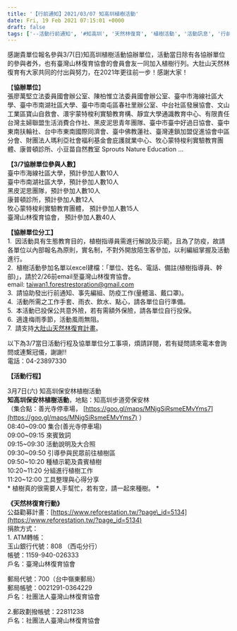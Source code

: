 ```yaml
---
title: '【行前通知】2021/03/07 知高圳植樹活動'
date: Fri, 19 Feb 2021 07:15:01 +0000
draft: false
tags: ['--活動行前通知', '#知高圳', '天然林復育', '植樹活動', '活動訊息', '行前通知']
---
```


感謝貴單位報名參與3/7(日)知高圳植樹活動協辦單位，活動當日除有各協辦單位的參與者外，也有臺灣山林復育協會的會員會友一同加入植樹行列。大肚山天然林復育有大家共同的付出與努力，在2021年更往前一步！感謝大家！

【**協辦單位**】  
張廖萬堅立法委員國會辦公室、陳柏惟立法委員國會辦公室、臺中市海線社區大學、臺中市南湖社區大學、臺中市南屯區春社里辦公室、中台社區發展協會、文山工業區寶山自救會、澴宇蒙特梭利實驗教育構、靜宜大學通識教育中心、有限責任台灣主婦聯盟生活消費合作社、黑皮泥思青年團隊、臺中市臺中好過日協會、臺中東南扶輪社、台中市東南國際同濟會、臺中佛教蓮社、臺灣連鎖加盟促進協會中區分會、財團法人瑪利亞社會福利基金會庇護就業中心、牧心蒙特梭利實驗教育團體、康普頓診所、小豆苗自然教室 Sprouts Nature Education ...  

**【3/7協辦單位參與人數】**  
臺中市海線社區大學，預計參加人數10人  
臺中市南湖社區大學，預計參加人數10人  
黑皮泥思團隊，預計參加人數10人  
康普頓診所，預計參加人數12人  
牧心蒙特梭利實驗教育團體， 預計參加人數15人  
臺灣山林復育協會， 預計參加人數40人

**【協辦單位分工】**  
1.  因活動具有生態教育目的，植樹指導員需進行解說及示範，且為了防疫，故請各單位以內部報名為原則，實名制，不對外開放陌生客參加，以利編組掌握及活動進行。  
2.  植樹活動參加名單以excel建檔：「單位、姓名、電話、備註(植樹指導員、幹部)」，請於2/26前email至臺灣山林復育協會。  
email: [taiwan1.forestrestoration@gmail.com](mailto:taiwan1.forestrestoration@gmail.com)  
3.  請協助發出行前通知、事先編組、防疫工作(量體溫、戴口罩)。  
4.  活動所需之工作手套、雨衣、飲水、點心，請各單位自行準備。  
5.  本活動已投保公共意外險，若有需額外保險，請各單位自行投保。  
6.  適逢梅雨季節，活動風雨無阻。  
7.  請支持[大肚山天然林復育計畫](https://www.reforestation.tw/?page_id=334)。

以下為3/7當日活動行程及協單單位分工事項，煩請詳閱，若有疑問請來電本會詢問或連繫冠儀，謝謝!!  
電話：04-23897330

**【活動行程】**

3月7日(六) 知高圳保安林植樹活動  
**知高圳保安林植樹活動**，地點：知高圳步道旁保安林  
（集合點：善光寺停車場， [https://goo.gl/maps/MNjgSiRsmeEMvYms7](https://goo.gl/maps/MNjgSiRsmeEMvYms7) ）  
08:40~09:00 集合(善光寺停車場)  
09:00~09:15 來賓致詞  
09:15~09:30 活動說明及大合照  
09:30~09:50 引導參與民眾前往植樹區  
09:50~10:20 種植示範及貴賓植樹  
10:20~11:20 分組進行植樹工作  
11:20~12:00 工具整理與心得分享  
\* 植樹真的很需要人手幫忙，若有空，請一起來種樹。 \*

**《天然林復育行動》**  
公益勸募計畫：[https://www.reforestation.tw/?page\_id=5134](https://www.reforestation.tw/?page_id=5134)  
捐款方式：  
1\. ATM轉帳：  
玉山銀行代號：808 （西屯分行）  
帳號：1159-940-026333  
戶名：臺灣山林復育協會  
  
郵局代號：700（台中嶺東郵局）  
郵局帳號：0021291-0364229  
戶名：社團法人臺灣山林復育協會  
  
2.郵政劃撥帳號：22811238  
戶名：社團法人臺灣山林復育協會